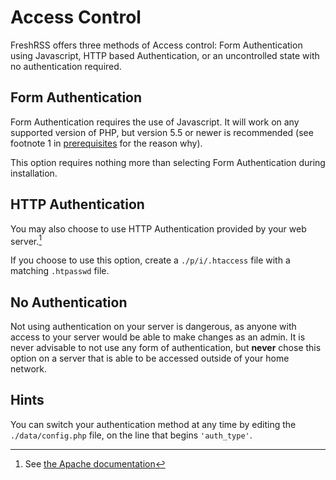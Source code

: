 # Access Control

FreshRSS offers three methods of Access control: Form Authentication using Javascript, HTTP based Authentication, or an uncontrolled state with no authentication required.

## Form Authentication

Form Authentication requires the use of Javascript. It will work on any supported version of PHP, but version 5.5 or newer is recommended (see footnote 1 in [prerequisites](02_Prerequisites.md) for the reason why).

This option requires nothing more than selecting Form Authentication during installation.

## HTTP Authentication

You may also choose to use HTTP Authentication provided by your web server.[^1]

If you choose to use this option, create a `./p/i/.htaccess` file with a matching `.htpasswd` file.

## No Authentication
Not using authentication on your server is dangerous, as anyone with access to your server would be able to make changes as an admin. It is never advisable to not use any form of authentication, but **never** chose this option on a server that is able to be accessed outside of your home network.

## Hints

You can switch your authentication method at any time by editing the `./data/config.php` file, on the line that begins `'auth_type'`.

[^1]: See [the Apache documentation](https://httpd.apache.org/docs/trunk/howto/auth.html)
